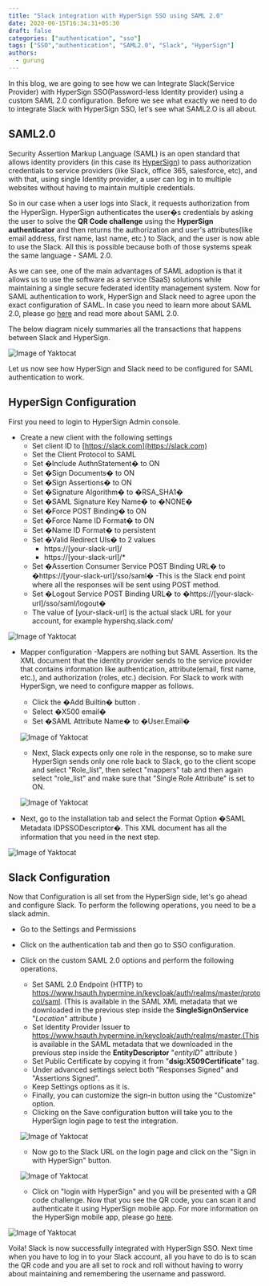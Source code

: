 ```yaml
---
title: "Slack integration with HyperSign SSO using SAML 2.0"
date: 2020-06-15T16:34:31+05:30
draft: false
categories: ["authentication", "sso"]
tags: ["SSO","authentication", "SAML2.0", "Slack", "HyperSign"]
authors: 
  - gurung
---
```


In this blog, we are going to see how we can Integrate Slack(Service Provider) with HyperSign SSO(Password-less Identity provider) using a custom SAML 2.0 configuration.
Before we see what exactly we need to do to integrate Slack with HyperSign SSO, let's see what SAML2.O is all about.

## SAML2.0


Security Assertion Markup Language (SAML) is an open standard that allows identity providers (in this case its [HyperSign](https://hypermine.in/hypersign/)) to pass authorization credentials to service providers (like Slack, office 365, salesforce, etc), and with that, using single Identity provider, a user can log in to multiple websites without having to maintain multiple credentials.

So in our case when a user logs into Slack, it requests authorization from the HyperSign. HyperSign authenticates the user�s credentials by asking the user to solve the **QR Code challenge** using the **HyperSign authenticator** and then returns the authorization and user's attributes(like email address, first name, last name, etc.) to Slack, and the user is now able to use the Slack. All this is possible because both of those systems speak the same language - SAML 2.0. 

As we can see, one of the main advantages of SAML adoption is that it allows us to use the software as a service (SaaS) solutions while maintaining a single secure federated identity management system.
Now for SAML authentication to work, HyperSign and Slack need to agree upon the exact configuration of SAML.
In case you need to learn more about SAML 2.0, please go [here](https://gravitational.com/blog/how-saml-authentication-works/) and read more about SAML 2.0.

The below diagram nicely summaries all the transactions that happens between Slack and HyperSign.

![Image of Yaktocat](/images/slack-hs/saml_tran.png)

Let us now see how HyperSign and Slack need to be configured for SAML authentication to work.


## HyperSign Configuration

First you need to login to HyperSign Admin console.
 - Create a new client with the following settings 
     - Set client ID to [https://slack.com](https://slack.com)
     - Set the Client Protocol to SAML
     - Set �Include AuthnStatement� to ON
     - Set �Sign Documents� to ON
     - Set �Sign Assertions� to ON
     - Set �Signature Algorithm� to �RSA_SHA1�
     - Set �SAML Signature Key Name� to �NONE�
     - Set �Force POST Binding� to ON
     - Set �Force Name ID Format� to ON
     - Set �Name ID Format� to persistent
     - Set �Valid Redirect UIs� to 2 values
         - https://[your-slack-url]/
         - https://[your-slack-url]/*
     - Set �Assertion Consumer Service POST Binding URL� to �https://[your-slack-url]/sso/saml� -This is the Slack end point where all the responses will be sent using POST method.
     - Set �Logout Service POST Binding URL� to �https://[your-slack-url]/sso/saml/logout�
     - The value of [your-slack-url] is the actual slack URL for your account, for example hypershq.slack.com/
     
![Image of Yaktocat](/images/slack-hs/HyperSign.PNG)


 - Mapper configuration -Mappers are nothing but SAML Assertion. Its the XML document that the identity provider sends to the service provider that contains information like authentication, attribute(email, first name, etc.), and authorization (roles, etc.) decision. For Slack to work with HyperSign, we need to configure mapper as follows.
 
     - Click the �Add Builtin� button .
     - Select �X500 email�
     - Set �SAML Attribute Name� to �User.Email�
     
   ![Image of Yaktocat](/images/slack-hs/Email_attribute.PNG)
   
   
     - Next, Slack expects only one role in the response, so to make sure HyperSign sends only one role back to Slack, go to the client scope and select "Role_list", then select "mappers" tab and then again select "role_list" and make sure that "Single Role Attribute" is set to ON.
     
   ![Image of Yaktocat](/images/slack-hs/single_role.PNG)
   
 - Next, go to the installation tab and select the Format Option �SAML Metadata IDPSSODescriptor�. This XML document has all the information that you need in the next step.
 
 
 ![Image of Yaktocat](/images/slack-hs/installtion.PNG)

## Slack Configuration


Now that Configuration is all set from the HyperSign side, let's go ahead and configure Slack. To perform the following operations, you need to be a slack admin.

 - Go to the Settings and Permissions 
 - Click on the authentication tab and then go to SSO configuration.
 - Click on the custom SAML 2.0 options and perform the following operations.
     - Set SAML 2.0 Endpoint (HTTP) to https://www.hsauth.hypermine.in/keycloak/auth/realms/master/protocol/saml. (This is available in the SAML XML metadata that we downloaded in the previous step inside the **SingleSignOnService** "*Location*" attribute )
     - Set Identity Provider Issuer to https://www.hsauth.hypermine.in/keycloak/auth/realms/master.(This is available in the SAML metadata that we downloaded in the previous step inside the **EntityDescriptor** "*entityID*" attribute )
     - Set Public Certificate by copying it from "**dsig:X509Certificate**" tag.
     - Under advanced settings select both "Responses Signed" and "Assertions Signed".
     - Keep Settings options as it is.
     - Finally, you can customize the sign-in button using the "Customize" option.
     - Clicking on the Save configuration button will take you to the HyperSign login page to test the integration.
    
     
   ![Image of Yaktocat](/images/slack-hs/slack_config.PNG)
   
     
	 - Now go to the Slack URL on the login page and click on the "Sign in with HyperSign" button.
	 

   ![Image of Yaktocat](/images/slack-hs/hyerpsign_login.PNG)   
    
     - Click on "login with HyperSign" and you will be presented with a QR code challenge. Now that you see the QR code, you can scan it and authenticate it using HyperSign mobile app.
For more information on the HyperSign mobile app, please go [here](http://hypermine.in/hypersign).

![Image of Yaktocat](/images/slack-hs/qrcode.PNG)


Voila! Slack is now successfully integrated with HyperSign SSO. Next time when you have to log in to your Slack account, all you have to do is to scan the QR code and you are all set to rock and roll without having to worry about maintaining and remembering the username and password.
